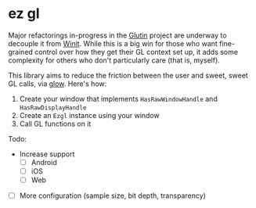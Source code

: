 # ez gl

Major refactorings in-progress in the [Glutin](https://github.com/rust-windowing/glutin) project are underway to decouple it from [Winit](https://github.com/rust-windowing/winit). While this is a big win for those who want fine-grained control over how they get their GL context set up, it adds some complexity for others who don't particularly care (that is, myself).

This library aims to reduce the friction between the user and sweet, sweet GL calls, via [glow](https://github.com/grovesNL/glow). Here's how:

1. Create your window that implements `HasRawWindowHandle` and `HasRawDisplayHandle`
2. Create an `Ezgl` instance using your window
3. Call GL functions on it

Todo:

- Increase support
  - [ ] Android
  - [ ] iOS
  - [ ] Web
- [ ] More configuration (sample size, bit depth, transparency)
